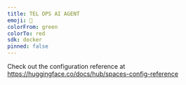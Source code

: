 ```yaml
---
title: TEL OPS AI AGENT
emoji: 🏃
colorFrom: green
colorTo: red
sdk: docker
pinned: false
---
```


Check out the configuration reference at https://huggingface.co/docs/hub/spaces-config-reference
